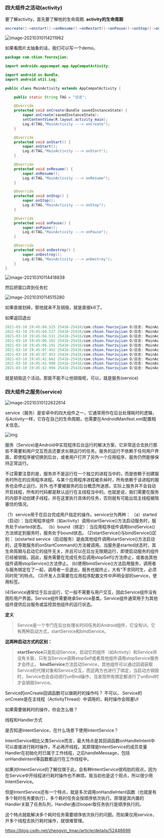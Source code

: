 ### 四大组件之活动(activity)

要了解activity，首先要了解他的生命周期.
**activity的生命周期**

```java
oncreate()->onstart()->onResume()->onRestart()->onPouse()->onStop()->onDestory()
```

![image-20210310114211962](%E5%AE%89%E5%8D%93%E5%9B%9B%E5%A4%A7%E7%BB%84%E4%BB%B6.assets/image-20210310114211962.png)

如果看图片太抽象的话，我们可以写一个demo。

```java
package com.chion.fourzujian;

import androidx.appcompat.app.AppCompatActivity;

import android.os.Bundle;
import android.util.Log;

public class MainActivity extends AppCompatActivity {

    public static String TAG = "日志";

    @Override
    protected void onCreate(Bundle savedInstanceState) {
        super.onCreate(savedInstanceState);
        setContentView(R.layout.activity_main);
        Log.d(TAG,"MainActivity ---> onCreate");
    }

    @Override
    protected void onStart() {
        super.onStart();
        Log.d(TAG,"MainActivity ---> onStart");
    }

    @Override
    protected void onResume() {
        super.onResume();
        Log.d(TAG,"MainActivity ---> onResume");
    }

    @Override
    protected void onStop() {
        super.onStop();
        Log.d(TAG,"MainActivity ---> onStop");
    }

    @Override
    protected void onPause() {
        super.onPause();
        Log.d(TAG,"MainActivity ---> onPause");
    }

    @Override
    protected void onDestroy() {
        super.onDestroy();
        Log.d(TAG,"MainActivity ---> onDestroy");
    }
}
```

![image-20210310114418838](%E5%AE%89%E5%8D%93%E5%9B%9B%E5%A4%A7%E7%BB%84%E4%BB%B6.assets/image-20210310114418838.png)

然后把窗口弄到任务栏

![image-20210310114515280](%E5%AE%89%E5%8D%93%E5%9B%9B%E5%A4%A7%E7%BB%84%E4%BB%B6.assets/image-20210310114515280.png)

如果直接划掉，那他就来不及销毁，就是直接kill了。

如果返回退出

```java
2021-03-10 19:45:04.525 25416-25416/com.chion.fourzujian D/日志: MainActivity ---> onCreate
2021-03-10 19:45:04.527 25416-25416/com.chion.fourzujian D/日志: MainActivity ---> onStart
2021-03-10 19:45:04.531 25416-25416/com.chion.fourzujian D/日志: MainActivity ---> onResume
2021-03-10 19:45:06.162 25416-25416/com.chion.fourzujian D/日志: MainActivity ---> onPause
2021-03-10 19:45:06.191 25416-25416/com.chion.fourzujian D/日志: MainActivity ---> onStop
2021-03-10 19:45:07.452 25416-25416/com.chion.fourzujian D/日志: MainActivity ---> onStart
2021-03-10 19:45:07.453 25416-25416/com.chion.fourzujian D/日志: MainActivity ---> onResume
2021-03-10 19:45:42.682 25416-25416/com.chion.fourzujian D/日志: MainActivity ---> onPause
2021-03-10 19:45:42.990 25416-25416/com.chion.fourzujian D/日志: MainActivity ---> onStop
2021-03-10 19:45:42.994 25416-25416/com.chion.fourzujian D/日志: MainActivity ---> onDestroy
```

就是销毁这个活动。那能不能不让他销毁呢，可以，就是服务(service)



### 四大组件之服务(service)

![image-20210310122622614](%E5%AE%89%E5%8D%93%E5%9B%9B%E5%A4%A7%E7%BB%84%E4%BB%B6.assets/image-20210310122622614.png)

service（服务）是安卓中的四大组件之一，它通常用作在后台处理耗时的逻辑，与Activity一样，它存在自己的生命周期，也需要在AndroidManifest.xml配置相关信息。

![img](%E5%AE%89%E5%8D%93%E5%9B%9B%E5%A4%A7%E7%BB%84%E4%BB%B6.assets/20180521221423410)

服务（Service)是Android中实现程序后台运行的解决方案，它非常适合去执行那些不需要和用户交互而且还要求长期运行的任务。服务的运行不依赖于任何用户界面，即使程序被切换到后台，或者用户打开了另外一个应用程序，服务仍然能够保持正常运行。

不过需要注意的是，服务并不是运行在一个独立的进程当中的，而是依赖于创建服务时所在的应用程序进程。与某个应用程序进程被杀掉时，所有依赖于该进程的服务也会停止运行。另外.也不要被服务的后台概念所迷惑，实际上服务并不会自动开启线程，所有的代码都是默认运行在主线程当中的。也就是说，我们需要在服务的内部手动创建子线程，并在这里执行具体的任务，否则就有可能出现主线程被阻塞住的情况。

（1）service用于在后台完成用户指定的操作。service分为两种：
（a）started（启动）：当应用程序组件（如activity）调用startService()方法启动服务时，服务处于started状态。
（b）bound（绑定）：当应用程序组件调用bindService()方法绑定到服务时，服务处于bound状态。
(2)startService()与bindService()区别：
(a)started service（启动服务）是由其他组件调用startService()方法启动的，这导致服务的onStartCommand()方法被调用。当服务是started状态时，其生命周期与启动它的组件无关，并且可以在后台无限期运行，即使启动服务的组件已经被销毁。因此，服务需要在完成任务后调用stopSelf()方法停止，或者由其他组件调用stopService()方法停止。
(b)使用bindService()方法启用服务，调用者与服务绑定在了一起，调用者一旦退出，服务也就终止，大有“不求同时生，必须同时死”的特点。
(3)开发人员需要在应用程序配置文件中声明全部的service，使用<service></service>标签。

(4)Service通常位于后台运行，它一般不需要与用户交互，因此Service组件没有图形用户界面。Service组件需要继承Service基类。Service组件通常用于为其他组件提供后台服务或监控其他组件的运行状态。

**定义**



> Service是一个专门在后台处理长时间任务的Android组件，它没有UI。它有两种启动方式，startService和bindService。

**这两种启动方式的区别：**

> **startService**只是启动Service，启动它的组件（如Activity）和Service并没有关联，只有当Service调用stopSelf或者其他组件调用stopService服务才会终止。
> **bindService**方法启动Service，其他组件可以通过回调获取Service的代理对象和Service交互，而这两方也进行了绑定，当启动方销毁时，Service也会自动进行unBind操作，当发现所有绑定都进行了unBind时才会销毁Service。

Service的onCreate回调函数可以做耗时的操作吗？
不可以， Service的onCreate是在主线程（ActivityThread）中调用的，耗时操作会阻塞UI

如果需要做耗时的操作，你会怎么做？

线程和Handler方式

是否知道IntentService，在什么场景下使用IntentService？

 IntentService相比父类Service而言，最大特点是其回调函数onHandleIntent中可以直接进行耗时操作，不必再开线程。其原理是IntentService的成员变量 Handler在初始化时已属于工作线程，之后handleMessage，包括onHandleIntent等函数都运行在工作线程中。

如果对IntentService的了解仅限于此，会有种IntentService很鸡肋的观点，因为在Service中开线程进行耗时操作也不麻烦。我当初也是这个观点，所以很少用IntentService。

  但是IntentService还有一个特点，就是多次调用onHandleIntent函数（也就是有多个耗时任务要执行），多个耗时任务会按顺序依次执行。原理是其内置的Handler关联了任务队列，Handler通过looper取任务执行是顺序执行的。

  这个特点就能解决多个耗时任务需要顺序依次执行的问题。而如果仅用service，开多个线程去执行耗时操作，就很难管理。


https://blog.csdn.net/zhengyin_tmac/article/details/52446696